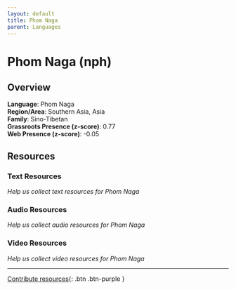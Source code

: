 ```yaml
---
layout: default
title: Phom Naga
parent: Languages
---
```


# Phom Naga (nph)

## Overview

**Language**: Phom Naga  
**Region/Area**: Southern Asia, Asia  
**Family**: Sino-Tibetan  
**Grassroots Presence (z-score)**: 0.77  
**Web Presence (z-score)**: -0.05  

## Resources

### Text Resources
*Help us collect text resources for Phom Naga*

### Audio Resources
*Help us collect audio resources for Phom Naga*

### Video Resources
*Help us collect video resources for Phom Naga*

---

[Contribute resources](https://forms.office.com/e/1SfLJx3u1r){: .btn .btn-purple }
